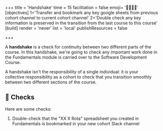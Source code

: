 +++
title = 'Handshake'
time = 15
facilitation = false
emoji= '🫱🏽‍🫲🏿'
[objectives]
    1='Transfer and bookmark any key google sheets from previous cohort channel to current cohort channel'
    2='Double check any key information is preserved in the transition from the last course to this course'
[build]
  render = 'never'
  list = 'local'
  publishResources = false

+++

A **handshake** is a check for continuity between two different parts of the course. In this handshake, we're going to check any important work done in the Fundamentals module is carried over to the Software Development Course.

A handshake isn't the responsibility of a single individual: it is your collective responsibility as a cohort to check that you transition smoothly between two different sections of the course.

## 📝 Checks

Here are some checks:

1. Double-check that the "XX X Rota" spreadsheet you created in Fundamentals is bookmarked in your new cohort Slack channel
